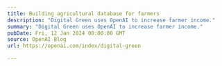 ```yaml
---
title: Building agricultural database for farmers
description: "Digital Green uses OpenAI to increase farmer income."
summary: "Digital Green uses OpenAI to increase farmer income."
pubDate: Fri, 12 Jan 2024 08:00:00 GMT
source: OpenAI Blog
url: https://openai.com/index/digital-green

---
```



